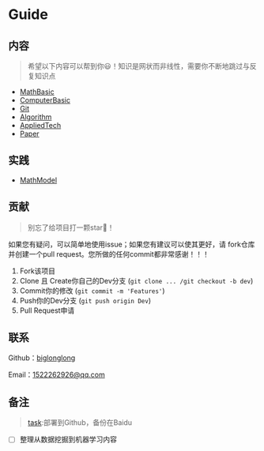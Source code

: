 # Guide



## 内容

>  希望以下内容可以帮到你:smiley:！知识是网状而非线性，需要你不断地跳过与反复知识点

- [MathBasic](https://github.com/biglonglong/MathBasic)
- [ComputerBasic](https://github.com/biglonglong/ComputerBasic)
- [Git](https://github.com/biglonglong/Git)
- [Algorithm](https://github.com/biglonglong/Algorithm)
- [AppliedTech](https://github.com/biglonglong/AppliedTech)
- [Paper](https://github.com/biglonglong/Paper)



## 实践

- [MathModel](https://github.com/biglonglong/MathModel)



## 贡献

> 别忘了给项目打一颗star:star2:！

如果您有疑问，可以简单地使用issue；如果您有建议可以使其更好，请 fork仓库并创建一个pull request。您所做的任何commit都非常感谢！！！

1. Fork该项目
2. Clone 且 Create你自己的Dev分支 (`git clone ... /git checkout -b dev`)
3. Commit你的修改 (`git commit -m 'Features'`)
4. Push你的Dev分支 (`git push origin Dev`)
5. Pull Request申请



## 联系

Github：[biglonglong](https://github.com/biglonglong)

Email：[1522262926@qq.com](mailto:1522262926@qq.com)



## 备注

> [task](task/task.md):部署到Github，备份在Baidu

- [ ] 整理从数据挖掘到机器学习内容
